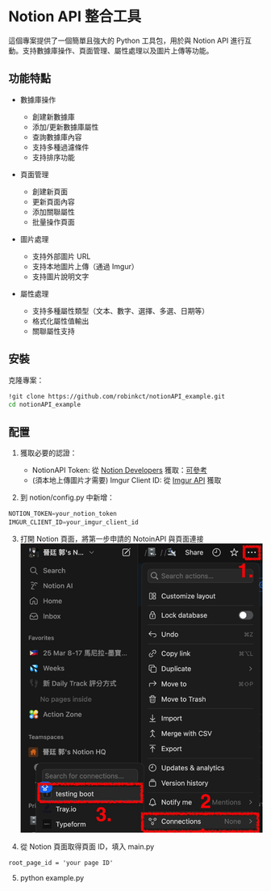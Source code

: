 # Notion API 整合工具

這個專案提供了一個簡單且強大的 Python 工具包，用於與 Notion API 進行互動。支持數據庫操作、頁面管理、屬性處理以及圖片上傳等功能。

## 功能特點

- 數據庫操作
  - 創建新數據庫
  - 添加/更新數據庫屬性
  - 查詢數據庫內容
  - 支持多種過濾條件
  - 支持排序功能

- 頁面管理
  - 創建新頁面
  - 更新頁面內容
  - 添加關聯屬性
  - 批量操作頁面

- 圖片處理
  - 支持外部圖片 URL
  - 支持本地圖片上傳（通過 Imgur）
  - 支持圖片說明文字

- 屬性處理
  - 支持多種屬性類型（文本、數字、選擇、多選、日期等）
  - 格式化屬性值輸出
  - 關聯屬性支持

## 安裝

克隆專案：
```bash
!git clone https://github.com/robinkct/notionAPI_example.git
cd notionAPI_example
```

## 配置
1. 獲取必要的認證：
   - NotionAPI Token: 從 [Notion Developers](https://developers.notion.com/) 獲取：[可參考](https://dragonflykuo.com/%e4%b8%b2%e6%8e%a5-notion-api%e7%94%a8-python-%e8%87%aa%e7%94%b1%e6%93%8d%e4%bd%9c-notion/)
   - (須本地上傳圖片才需要) Imgur Client ID: 從 [Imgur API](https://api.imgur.com/oauth2/addclient) 獲取

2. 到 notion/config.py 中新增：
```config.py
NOTION_TOKEN=your_notion_token
IMGUR_CLIENT_ID=your_imgur_client_id
```

3. 打開 Notion 頁面，將第一步申請的 NotoinAPI 與頁面連接
![示意圖](./image/notion_connection.jpg)

4. 從 Notion 頁面取得頁面 ID，填入 main.py
```
root_page_id = 'your page ID'
```

5. python example.py